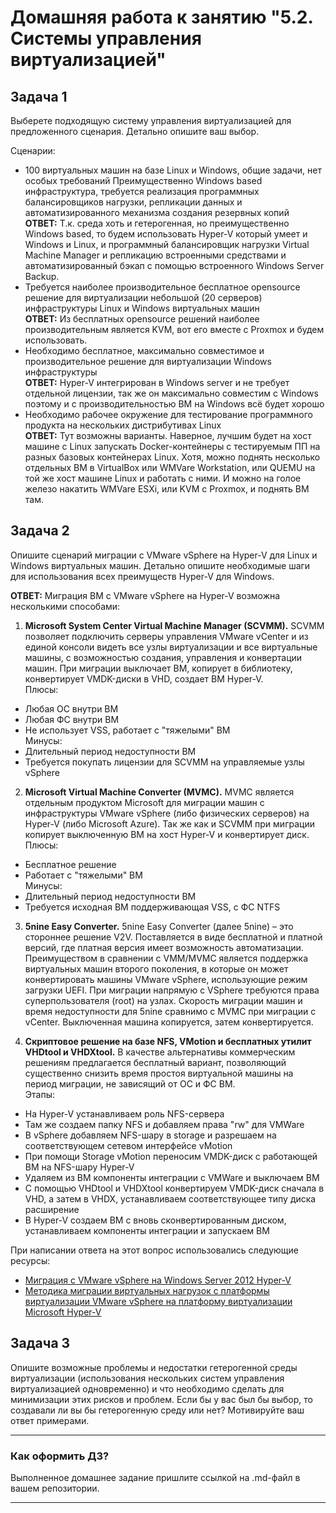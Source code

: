 # Домашняя работа к занятию "5.2. Системы управления виртуализацией"

## Задача 1

Выберете подходящую систему управления виртуализацией для предложенного сценария. Детально опишите ваш выбор.

Сценарии:

- 100 виртуальных машин на базе Linux и Windows, общие задачи, нет особых требований 
Преимущественно Windows based инфраструктура, требуется реализация программных балансировщиков нагрузки, репликации данных и автоматизированного механизма создания резервных копий  
  __ОТВЕТ:__ Т.к. среда хоть и гетерогенная, но преимущественно Windows based, то будем использовать Hyper-V который умеет и Windows и Linux, и программный балансировщик нагрузки Virtual Machine Manager и репликацию встроенными средствами и автоматизированный бэкап с помощью встроенного Windows Server Backup.
- Требуется наиболее производительное бесплатное opensource решение для виртуализации небольшой (20 серверов) инфраструктуры Linux и Windows виртуальных машин  
  __ОТВЕТ:__ Из бесплатных opensource решений наиболее производительным является KVM, вот его вместе с Proxmox и будем использовать.
- Необходимо бесплатное, максимально совместимое и производительное решение для виртуализации Windows инфраструктуры  
  __ОТВЕТ:__ Hyper-V интегрирован в Windows server и не требует отдельной лицензии, так же он максимально совместим с Windows поэтому и с производительностью ВМ на Windows всё будет хорошо
- Необходимо рабочее окружение для тестирование программного продукта на нескольких дистрибутивах Linux  
  __ОТВЕТ:__ Тут возможны варианты. Наверное, лучшим будет на хост машине с Linux запускать Docker-контейнеры с тестируемым ПП на разных базовых контейнерах Linux. Хотя, можно поднять несколько отдельных ВМ в VirtualBox или WMVare Workstation, или QUEMU на той же хост машине Linux и работать с ними. И можно на голое железо накатить WMVare ESXi, или KVM с Proxmox, и поднять ВМ там.

## Задача 2

Опишите сценарий миграции с VMware vSphere на Hyper-V для Linux и Windows виртуальных машин. Детально опишите необходимые шаги для использования всех преимуществ Hyper-V для Windows.  

__ОТВЕТ:__ Миграция ВМ с VMware vSphere на Hyper-V возможна несколькими способами:  

1. **Microsoft System Center Virtual Machine Manager (SCVMM).** SCVMM позволяет подключить серверы управления VMware vCenter и из единой консоли видеть все
   узлы виртуализации и все виртуальные машины, с возможностью создания, управления
   и конвертации машин. При миграции выключает ВМ, копирует в библиотеку, конвертирует VMDK-диски в VHD, создает ВМ Hyper-V.  
   Плюсы:  

- Любая ОС внутри ВМ  
- Любая ФС внутри ВМ  
- Не использует VSS, работает с "тяжелыми" ВМ  
   Минусы:  
- Длительный период недоступности ВМ
- Требуется покупать лицензии для SCVMM на управляемые узлы vSphere  

2. **Microsoft Virtual Machine Converter (MVMC).** MVMC является отдельным продуктом Microsoft для миграции машин с инфраструктуры VMware vSphere (либо физических серверов) на Hyper-V (либо Microsoft Azure). Так же как и SCVMM при миграции копирует выключенную ВМ на хост Hyper-V и конвертирует диск.  
   Плюсы:  

- Бесплатное решение
- Работает с "тяжелыми" ВМ  
   Минусы:  
- Длительный период недоступности ВМ
- Требуется исходная ВМ поддерживающая VSS, с ФС NTFS  

3. **5nine Easy Converter.** 5nine Easy Converter (далее 5nine) – это стороннее решение V2V. Поставляется в виде бесплатной и платной версий, где платная версия имеет возможность автоматизации. Преимуществом в сравнении с VMM/MVMC является поддержка виртуальных машин второго поколения, в которые он может конвертировать
машины VMware vSphere, использующие режим загрузки UEFI. При миграции напрямую с
VSphere требуются права суперпользователя (root) на узлах. Скорость миграции машин и время недоступности для 5nine сравнимо с MVMC при миграции с vCenter. Выключенная машина копируется, затем конвертируется.

4. **Скриптовое решение на базе NFS, VMotion и бесплатных утилит VHDtool и VHDXtool.** В качестве альтернативы коммерческим решениям предлагается бесплатный вариант, позволяющий существенно снизить время простоя виртуальной машины на период миграции, не зависящий от ОС и ФС ВМ.  
Этапы:  

- На Hyper-V устанавливаем роль NFS-сервера
- Там же создаем папку NFS и добавляем права "rw" для VMWare
- В vSphere добавляем NFS-шару в  storage и разрешаем на соответствующем сетевом интерфейсе vMotion
- При помощи Storage vMotion переносим VMDK-диск с работающей ВМ на NFS-шару Hyper-V
- Удаляем из ВМ компоненты интеграции с VMWare и выключаем ВМ
- С помощью VHDtool и VHDXtool конвертируем VMDK-диск сначала в VHD, а затем в VHDX, устанавливаем соответствующее типу диска расширение
- В Hyper-V создаем ВМ с вновь сконвертированным диском, устанавливаем компоненты интеграции и запускаем ВМ

При написании ответа на этот вопрос использовались следующие ресурсы:  

- [Миграция с VMware vSphere на Windows Server 2012 Hyper-V](https://channel9.msdn.com/Blogs/TechDays-Russia/-VMware-vSphere-Windows-Server-2012-Hyper-V-20121224090800)  
- [Методика миграции виртуальных нагрузок с платформы виртуализации VMware vSphere на платформу виртуализации Microsoft Hyper-V](https://cyberleninka.ru/article/n/metodika-migratsii-virtualnyh-nagruzok-s-platformy-virtualizatsii-vmware-vsphere-na-platformu-virtualizatsii-microsoft-hyper-v)

## Задача 3

Опишите возможные проблемы и недостатки гетерогенной среды виртуализации (использования нескольких систем управления виртуализацией одновременно) и что необходимо сделать для минимизации этих рисков и проблем. Если бы у вас был бы выбор, то создавали ли вы бы гетерогенную среду или нет? Мотивируйте ваш ответ примерами.

---

### Как оформить ДЗ?

Выполненное домашнее задание пришлите ссылкой на .md-файл в вашем репозитории.

---
